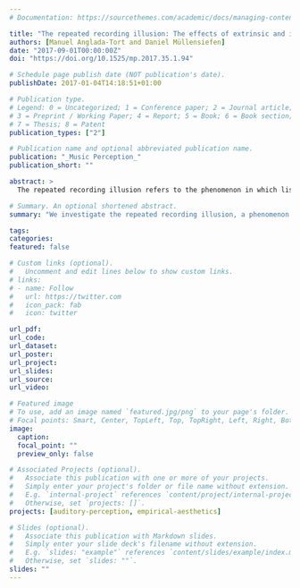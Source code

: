 ```yaml
---
# Documentation: https://sourcethemes.com/academic/docs/managing-content/

title: "The repeated recording illusion: The effects of extrinsic and individual difference factors on musical judgments"
authors: [Manuel Anglada-Tort and Daniel Müllensiefen]
date: "2017-09-01T00:00:00Z"
doi: "https://doi.org/10.1525/mp.2017.35.1.94"

# Schedule page publish date (NOT publication's date).
publishDate: 2017-01-04T14:18:51+01:00

# Publication type.
# Legend: 0 = Uncategorized; 1 = Conference paper; 2 = Journal article;
# 3 = Preprint / Working Paper; 4 = Report; 5 = Book; 6 = Book section;
# 7 = Thesis; 8 = Patent
publication_types: ["2"]

# Publication name and optional abbreviated publication name.
publication: "_Music Perception_"
publication_short: ""

abstract: >
  The repeated recording illusion refers to the phenomenon in which listeners believe to hear different musical stimuli while they are in fact identical. The present paper aims to construct an experimental paradigm to enable the systematic measurement of this phenomenon, investigating potentially related extrinsic and individual difference factors. Participants were told to listen to “different” musical performances of an original piece when in fact they were exposed to the same repeated recording. Each time, the recording was accompanied by a text suggesting a low, medium, or high prestige of the performer. Most participants (75%) believed that they had heard different musical performances. Participants with high levels of neuroticism and openness were significantly more likely to fall for the illusion. While the explicit information presented with the music influenced participants’ ratings significantly, the effect of repeated exposure was only significant in the more familiar music condition. These results suggest that like many other human judgments, evaluations of music also rely on cognitive biases and heuristics that do not depend on the stimuli themselves. The repeated recording illusion can constitute a useful paradigm for investigating nonmusical factors because it allows for the study of their effects while the music remains the same.

# Summary. An optional shortened abstract.
summary: "We investigate the repeated recording illusion, a phenomenon in which most listeners believe to hear different musical stimuli while they are in fact exposed to identical recordings."

tags:
categories: 
featured: false

# Custom links (optional).
#   Uncomment and edit lines below to show custom links.
# links:
# - name: Follow
#   url: https://twitter.com
#   icon_pack: fab
#   icon: twitter

url_pdf:
url_code: 
url_dataset: 
url_poster:
url_project:
url_slides:
url_source:
url_video:

# Featured image
# To use, add an image named `featured.jpg/png` to your page's folder. 
# Focal points: Smart, Center, TopLeft, Top, TopRight, Left, Right, BottomLeft, Bottom, BottomRight.
image:
  caption:
  focal_point: ""
  preview_only: false

# Associated Projects (optional).
#   Associate this publication with one or more of your projects.
#   Simply enter your project's folder or file name without extension.
#   E.g. `internal-project` references `content/project/internal-project/index.md`.
#   Otherwise, set `projects: []`.
projects: [auditory-perception, empirical-aesthetics]

# Slides (optional).
#   Associate this publication with Markdown slides.
#   Simply enter your slide deck's filename without extension.
#   E.g. `slides: "example"` references `content/slides/example/index.md`.
#   Otherwise, set `slides: ""`.
slides: ""
---
```


